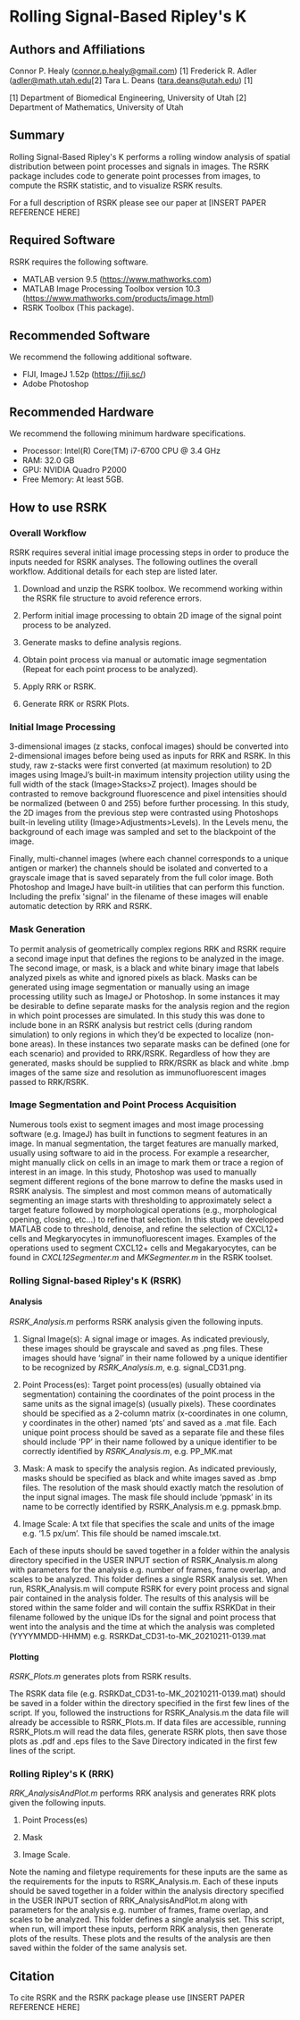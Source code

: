 ﻿# Rolling Signal-Based Ripley's K 
## Authors and Affiliations
Connor P. Healy (connor.p.healy@gmail.com) [1]
Frederick R. Adler (adler@math.utah.edu[2]
Tara L. Deans (tara.deans@utah.edu) [1]

[1] Department of Biomedical Engineering, University of Utah
[2] Department of Mathematics, University of Utah

## Summary
Rolling Signal-Based Ripley's K performs a rolling window analysis of spatial distribution between point processes and signals in images. The RSRK package includes code to generate point processes from images, to compute the RSRK statistic, and to visualize RSRK results. 

For a full description of RSRK please see our paper at 
[INSERT PAPER REFERENCE HERE]

## Required Software
RSRK requires the following software.
- MATLAB version 9.5 (https://www.mathworks.com)
- MATLAB Image Processing Toolbox version 10.3 (https://www.mathworks.com/products/image.html)
- RSRK Toolbox (This package).

## Recommended Software
We recommend the following additional software.
- FIJI, ImageJ 1.52p (https://fiji.sc/)
- Adobe Photoshop

## Recommended Hardware
We recommend the following minimum hardware specifications. 
- Processor: Intel(R) Core(TM) i7-6700 CPU @ 3.4 GHz
- RAM: 32.0 GB
- GPU: NVIDIA Quadro P2000
- Free Memory: At least 5GB. 

## How to use RSRK
### Overall Workflow
RSRK requires several initial image processing steps in order to produce the inputs needed for RSRK analyses. The following outlines the overall workflow. Additional details for each step are listed later.

1. Download and unzip the RSRK toolbox. We recommend working within the RSRK file structure to avoid reference errors.

2. Perform initial image processing to obtain 2D image of the signal point process to be analyzed.

3. Generate masks to define analysis regions. 

4. Obtain point process via manual or automatic image segmentation (Repeat for each point process to be analyzed). 

5. Apply RRK or RSRK. 

6. Generate RRK or RSRK Plots. 

### Initial Image Processing

3-dimensional images (z stacks, confocal images) should be converted into 2-dimensional images before being used as inputs for RRK and RSRK. In this study, raw z-stacks were first converted (at maximum resolution) to 2D images using ImageJ’s built-in maximum intensity projection utility using the full width of the stack (Image>Stacks>Z project). 
Images should be contrasted to remove background fluorescence and pixel intensities should be normalized (between 0 and 255) before further processing. In this study, the 2D images from the previous step were contrasted using Photoshops built-in leveling utility (Image>Adjustments>Levels). In the Levels menu, the background of each image was sampled and set to the blackpoint of the image.

Finally, multi-channel images (where each channel corresponds to a unique antigen or marker) the channels should be isolated and converted to a grayscale image that is saved separately from the full color image. Both Photoshop and ImageJ have built-in utilities that can perform this function. Including the prefix 'signal' in the filename of these images will enable automatic detection by RRK and RSRK. 

### Mask Generation

To permit analysis of geometrically complex regions RRK and RSRK require a second image input that defines the regions to be analyzed in the image. The second image, or mask, is a black and white binary image that labels analyzed pixels as white and ignored pixels as black. Masks can be generated using image segmentation or manually using an image processing utility such as ImageJ or Photoshop. In some instances it may be desirable to define separate masks for the analysis region and the region in which point processes are simulated. In this study this was done to include bone in an RSRK analysis but restrict cells (during random simulation) to only regions in which they’d be expected to localize (non-bone areas). In these instances two separate masks can be defined (one for each scenario) and provided to RRK/RSRK. Regardless of how they are generated, masks should be supplied to RRK/RSRK as black and white .bmp images of the same size and resolution as immunofluorescent images passed to RRK/RSRK.

### Image Segmentation and Point Process Acquisition

Numerous tools exist to segment images and most image processing software (e.g. ImageJ) has built in functions to segment features in an image. In manual segmentation, the target features are manually marked, usually using software to aid in the process. For example a researcher, might manually click on cells in an image to mark them or trace a region of interest in an image. In this study, Photoshop was used to manually segment different regions of the bone marrow to define the masks used in RSRK analysis.  The simplest and most common means of automatically segmenting an image starts with thresholding to approximately select a target feature followed by morphological operations (e.g., morphological opening, closing, etc…) to refine that selection. In this study we developed MATLAB code to threshold, denoise, and refine the selection of CXCL12+ cells and Megkaryocytes in immunofluorescent images. Examples of the operations used to segment CXCL12+ cells and Megakaryocytes, can be found in *CXCL12Segmenter.m* and *MKSegmenter.m* in the RSRK toolset.

### Rolling Signal-based Ripley's K (RSRK)
#### Analysis
*RSRK_Analysis.m* performs RSRK analysis given the following inputs. 

1.	Signal Image(s): A signal image or images. As indicated previously, these images should be grayscale and saved as .png files. These images should have ‘signal’ in their name followed by a unique identifier to be recognized by *RSRK_Analysis.m*, e.g. signal_CD31.png.

2.	Point Process(es): Target point process(es) (usually obtained via segmentation) containing the coordinates of the point process in the same units as the signal image(s) (usually pixels). These coordinates should be specified as a 2-column matrix (x-coordinates in one column, y coordinates in the other) named ‘pts’ and saved as a .mat file. Each unique point process should be saved as a separate file and these files should include ‘PP’ in their name followed by a unique identifier to be correctly identified by *RSRK_Analysis.m*, e.g. PP_MK.mat

3.	Mask: A mask to specify the analysis region. As indicated previously, masks should be specified as black and white images saved as .bmp files. The resolution of the mask should exactly match the resolution of the input signal images. The mask file should include ‘ppmask’ in its name to be correctly identified by RSRK_Analysis.m e.g. ppmask.bmp. 

4.	Image Scale: A txt file that specifies the scale and units of the image e.g. ‘1.5 px/um’. This file should be named imscale.txt. 

Each of these inputs should be saved together in a folder within the analysis directory specified in the USER INPUT section of RSRK_Analysis.m along with parameters for the analysis e.g. number of frames, frame overlap, and scales to be analyzed. This folder defines a single RSRK analysis set. When run, RSRK_Analysis.m will compute RSRK for every point process and signal pair contained in the analysis folder. The results of this analysis will be stored within the same folder and will contain the suffix RSRKDat in their filename followed by the unique IDs for the signal and point process that went into the analysis and the time at which the analysis was completed (YYYYMMDD-HHMM) e.g. RSRKDat_CD31-to-MK_20210211-0139.mat

#### Plotting
*RSRK_Plots.m*  generates plots from RSRK results.

The RSRK data file (e.g. RSRKDat_CD31-to-MK_20210211-0139.mat) should be saved in a folder within the directory specified in the first few lines of the script. If you, followed the instructions for RSRK_Analysis.m the data file will already be accessible to RSRK_Plots.m. If data files are accessible, running RSRK_Plots.m will read the data files, generate RSRK plots, then save those plots as .pdf and .eps files to the Save Directory indicated in the first few lines of the script. 

### Rolling Ripley's K (RRK)
*RRK_AnalysisAndPlot.m* performs RRK analysis and generates RRK plots given the following inputs.

1.	Point Process(es)

2.	Mask

3.	Image Scale.

Note the naming and filetype requirements for these inputs are the same as the requirements for the inputs to RSRK_Analysis.m. Each of these inputs should be saved together in a folder within the analysis directory specified in the USER INPUT section of RRK_AnalysisAndPlot.m along with parameters for the analysis e.g. number of frames, frame overlap, and scales to be analyzed. This folder defines a single analysis set. This script, when run, will import these inputs, perform RRK analysis, then generate plots of the results. These plots and the results of the analysis are then saved within the folder of the same analysis set.

## Citation
To cite RSRK and the RSRK package please use [INSERT PAPER REFERENCE HERE]
